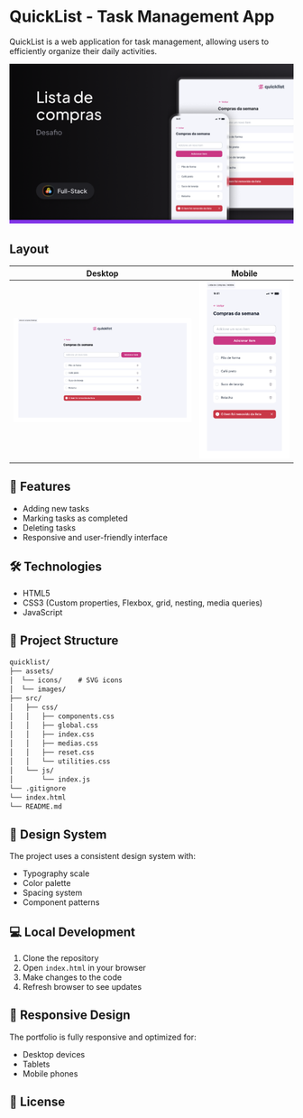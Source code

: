 # QuickList - Task Management App

QuickList is a web application for task management, allowing users to efficiently organize their daily activities.

![alt text](./assets/images/thumbmail.png)

## Layout

| Desktop | Mobile |
|----------|----------|
| ![layout desktop](./assets/images/Desktop.png) | ![layout mobile](./assets/images/Mobile.png) |

## 🚀 Features

- Adding new tasks
- Marking tasks as completed
- Deleting tasks
- Responsive and user-friendly interface


## 🛠️ Technologies

- HTML5
- CSS3 (Custom properties, Flexbox, grid, nesting, media queries)
- JavaScript


## 📂 Project Structure

```text
quicklist/
├── assets/
│  └── icons/    # SVG icons
│  └── images/         
├── src/
│   ├── css/
│   │   ├── components.css
│   │   ├── global.css
│   │   ├── index.css
│   │   ├── medias.css
│   │   ├── reset.css
│   │   └── utilities.css
│   └── js/
│       └── index.js
└── .gitignore
└── index.html
└── README.md
```

## 🎨 Design System

The project uses a consistent design system with:

- Typography scale
- Color palette
- Spacing system
- Component patterns

## 💻 Local Development

1. Clone the repository
2. Open `index.html` in your browser
3. Make changes to the code
4. Refresh browser to see updates

## 📱 Responsive Design

The portfolio is fully responsive and optimized for:

- Desktop devices
- Tablets
- Mobile phones

## 📄 License
